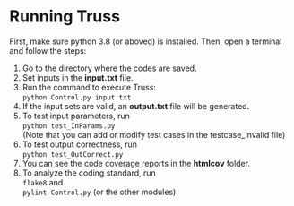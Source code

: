 # Running Truss

First, make sure python 3.8 (or aboved) is installed. Then, open a terminal and follow the steps:
1. Go to the directory where the codes are saved.
2. Set inputs in the **input.txt** file.
3. Run the command to execute Truss: <br/>
```python Control.py input.txt```
4. If the input sets are valid, an **output.txt** file will be generated.
5. To test input parameters, run <br/>
```python test_InParams.py```<br/>
(Note that you can add or modify test cases in the testcase_invalid file)
6. To test output correctness, run <br/>
```python test_OutCorrect.py```
7. You can see the code coverage reports in the **htmlcov** folder.
8. To analyze the coding standard, run <br/>
```flake8``` and <br/>
```pylint Control.py``` (or the other modules)

